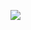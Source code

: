 ![](https://cdn.discordapp.com/attachments/1094638149851943025/1208146174075211866/Screenshot_from_2024-02-17_03-21-07.png?ex=65e238ce&is=65cfc3ce&hm=8785ac584a299eb17c6d8710e94ef9333f8d04a813b82b76e07c214e7f1b8279&)
